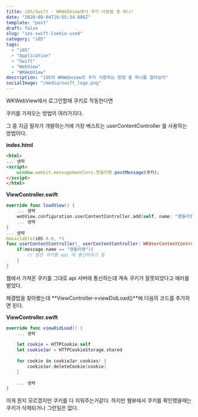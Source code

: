 ```yaml
---
title: iOS/Swift - WKWebView에서 쿠키 사용법 중 하나!
date: "2020-09-04T16:55:34.086Z"
template: "post"
draft: false
slug: "ios-swift-Cookie-used"
category: "iOS"
tags:
  - "iOS"
  - "Application"
  - "Swift"
  - "WebView"
  - "WKWebView"
description: "iOS의 WKWebview의 쿠키 사용하는 방법 중 하나를 알아보자"
socialImage: "/media/swift_logo.png"
---
```


WKWebView에서 로그인할때 쿠키로 작동한다면

쿠키를 가져오는 방법이 여러가지다.

그 중 지금 필자가 개발하는거에 가장 베스트는 userContentController 를 사용하는 방법이다.

**index.html**
```html
<html>
... 생략
<script>
    window.webkit.messageHandlers.핸들러명.postMessage(쿠키);
</script>
</html>
```
    

**ViewController.swift**
```swift
override func loadView() {
    ... 생략
    webView.configuration.userContentController.add(self, name: "핸들러명")
    ... 생략
}
... 생략
@available(iOS 8.0, *)
func userContentController(_ userContentController: WKUserContentController, didReceive message: WKScriptMessage) {
    if(message.name == "핸들러명"){
        // 받은 쿠키를 api 에 통신하려고 함
    }
}
```
    

웹에서 가져온 쿠키를 그대로 api 서버에 통신하는데 계속 쿠키가 잘못되었다고 에러를 뱉었다.

해결법을 찾아봤는데 **ViewController->viewDidLoad()**에 다음의 코드를 추가하면 된다.

**ViewController.swift**
``` swift
override func viewDidLoad() {
    ... 생략
    
    let cookie = HTTPCookie.self
    let cookieJar = HTTPCookieStorage.shared
        
    for cookie in cookieJar.cookies! {
        cookieJar.deleteCookie(cookie)
    }
    
    ... 생략
}
```
    

이게 뭔지 모르겠지만 쿠키를 다 지워주는거같다. 하지만 웹뷰에서 쿠키를 확인했을때는 쿠키가 삭제되거나 그런일은 없다.